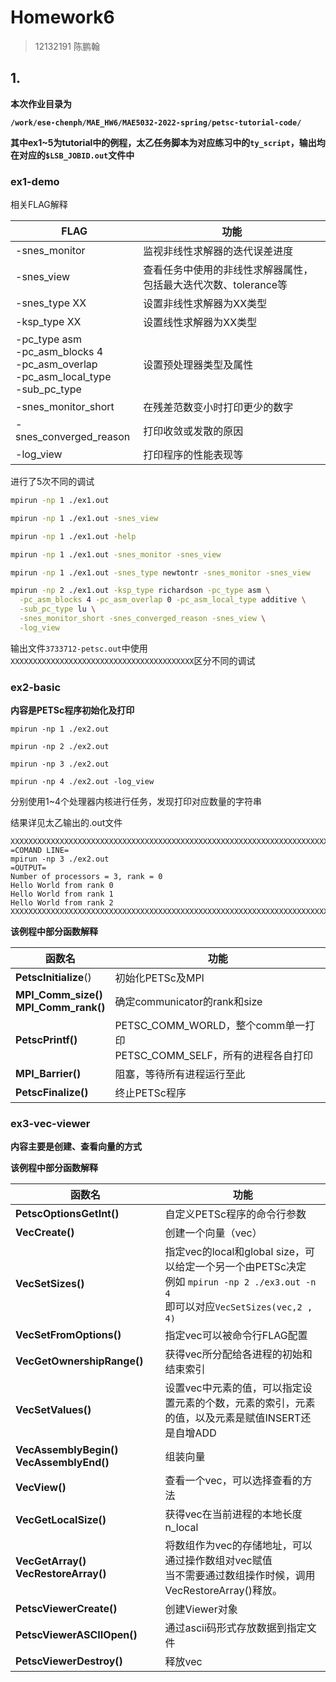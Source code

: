 # Homework6

> 12132191 陈鹏翰

## 1.

**本次作业目录为**

**`/work/ese-chenph/MAE_HW6/MAE5032-2022-spring/petsc-tutorial-code/`**

**其中ex1~5为tutorial中的例程，太乙任务脚本为对应练习中的`ty_script`，输出均在对应的`$LSB_JOBID.out`文件中** 



### **ex1-demo**

相关FLAG解释

| FLAG                                                         | 功能                                                         |
| ------------------------------------------------------------ | ------------------------------------------------------------ |
| -snes_monitor                                                | 监视非线性求解器的迭代误差进度                               |
| -snes_view                                                   | 查看任务中使用的非线性求解器属性，包括最大迭代次数、tolerance等 |
| -snes_type XX                                                | 设置非线性求解器为XX类型                                     |
| -ksp_type XX                                                 | 设置线性求解器为XX类型                                       |
| -pc_type asm<br />-pc_asm_blocks 4<br />-pc_asm_overlap<br />-pc_asm_local_type<br />-sub_pc_type | 设置预处理器类型及属性                                       |
| -snes_monitor_short                                          | 在残差范数变小时打印更少的数字                               |
| -snes_converged_reason                                       | 打印收敛或发散的原因                                         |
| -log_view                                                    | 打印程序的性能表现等                                         |

进行了5次不同的调试

```bash
mpirun -np 1 ./ex1.out

mpirun -np 1 ./ex1.out -snes_view

mpirun -np 1 ./ex1.out -help

mpirun -np 1 ./ex1.out -snes_monitor -snes_view

mpirun -np 1 ./ex1.out -snes_type newtontr -snes_monitor -snes_view

mpirun -np 2 ./ex1.out -ksp_type richardson -pc_type asm \
  -pc_asm_blocks 4 -pc_asm_overlap 0 -pc_asm_local_type additive \
  -sub_pc_type lu \
  -snes_monitor_short -snes_converged_reason -snes_view \
  -log_view
```

输出文件`3733712-petsc.out`中使用`XXXXXXXXXXXXXXXXXXXXXXXXXXXXXXXXXXXXXXXXX`区分不同的调试



### ex2-basic

**内容是PETSc程序初始化及打印**

```
mpirun -np 1 ./ex2.out

mpirun -np 2 ./ex2.out

mpirun -np 3 ./ex2.out

mpirun -np 4 ./ex2.out -log_view
```

分别使用1~4个处理器内核进行任务，发现打印对应数量的字符串

结果详见太乙输出的.out文件

```
XXXXXXXXXXXXXXXXXXXXXXXXXXXXXXXXXXXXXXXXXXXXXXXXXXXXXXXXXXXXXXXXXXXXXXXXXXXXXXXX
=COMAND LINE=
mpirun -np 3 ./ex2.out
=OUTPUT=
Number of processors = 3, rank = 0
Hello World from rank 0 
Hello World from rank 1 
Hello World from rank 2 
XXXXXXXXXXXXXXXXXXXXXXXXXXXXXXXXXXXXXXXXXXXXXXXXXXXXXXXXXXXXXXXXXXXXXXXXXXXXXXXX
```

**该例程中部分函数解释**

| 函数名                                       | 功能                                                         |
| -------------------------------------------- | ------------------------------------------------------------ |
| **PetscInitialize**()                        | 初始化PETSc及MPI                                             |
| **MPI_Comm_size()**<br />**MPI_Comm_rank()** | 确定communicator的rank和size                                 |
| **PetscPrintf()**                            | PETSC_COMM_WORLD，整个comm单一打印<br />PETSC_COMM_SELF，所有的进程各自打印 |
| **MPI_Barrier()**                            | 阻塞，等待所有进程运行至此                                   |
| **PetscFinalize()**                          | 终止PETSc程序                                                |



### ex3-vec-viewer

**内容主要是创建、查看向量的方式**

**该例程中部分函数解释**

| 函数名                                       | 功能                                                         |
| -------------------------------------------- | ------------------------------------------------------------ |
| **PetscOptionsGetInt()**                     | 自定义PETSc程序的命令行参数                                  |
| **VecCreate()**                              | 创建一个向量（vec）                                          |
| **VecSetSizes()**                            | 指定vec的local和global size，可以给定一个另一个由PETSc决定<br />例如 `mpirun -np 2 ./ex3.out -n 4`<br />即可以对应`VecSetSizes(vec,2 , 4)` |
| **VecSetFromOptions()**                      | 指定vec可以被命令行FLAG配置                                  |
| **VecGetOwnershipRange()**                   | 获得vec所分配给各进程的初始和结束索引                        |
| **VecSetValues()**                           | 设置vec中元素的值，可以指定设置元素的个数，元素的索引，元素的值，以及元素是赋值INSERT还是自增ADD |
| **VecAssemblyBegin() VecAssemblyEnd()**      | 组装向量                                                     |
| **VecView()**                                | 查看一个vec，可以选择查看的方法                              |
| **VecGetLocalSize()**                        | 获得vec在当前进程的本地长度n_local                           |
| **VecGetArray()**<br />**VecRestoreArray()** | 将数组作为vec的存储地址，可以通过操作数组对vec赋值<br />当不需要通过数组操作时候，调用VecRestoreArray()释放。 |
| **PetscViewerCreate()**                      | 创建Viewer对象                                               |
| **PetscViewerASCIIOpen()**                   | 通过ascii码形式存放数据到指定文件                            |
| **PetscViewerDestroy()**                     | 释放vec                                                      |

